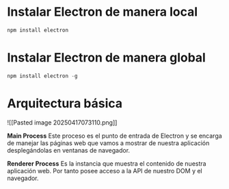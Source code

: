 # Instalar Electron de manera local

```js
npm install electron
```

# Instalar Electron de manera global

```js
npm install electron -g
```

# Arquitectura básica

![[Pasted image 20250417073110.png]]

**Main Process** 
Este proceso es el punto de entrada de Electron y se encarga de manejar las páginas web que vamos a mostrar de nuestra aplicación desplegándolas en ventanas de navegador.

**Renderer Process**
Es la instancia que muestra el contenido de nuestra aplicación web. Por tanto posee acceso a la API de nuestro DOM y el navegador.
